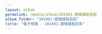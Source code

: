 ```yaml
---
layout: album
permalink: /media/album/201901-關懷據點剪影
album_folder: "201901-關懷據點剪影"
title: "電子相簿 - 201901-關懷據點剪影"
---
```

